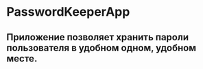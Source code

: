 # PasswordKeeperApp
 
## Приложение позволяет хранить пароли пользователя в удобном одном, удобном месте.
